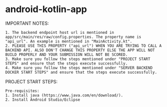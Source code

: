 # android-kotlin-app

IMPORTANT NOTES:

    1. The backend endpoint host url is mentioned in app/src/main/res/raw/config.properties. The property name is "api_url". An example is mentioned in "MainActivity.kt".
    2. PLEASE USE THIS PROPERTY ("api_url") WHEN YOU ARE TRYING TO CALL A BACKEND API. ALSO DON'T CHANGE THIS PROPERTY ELSE THE APP WILL NOT BUILD PROPERLY AND YOUR SUBMISSION WILL NOT BE SCORED.
    3. Make sure you follow the steps mentioned under "PROJECT START STEPS" and ensure that the steps execute successfully.
    4. Make sure you follow the steps mentioned under "SERVER BACKEND DOCKER START STEPS" and ensure that the steps execute successfully.

PROJECT START STEPS:

    Pre-requisites:
    1. Install java (https://www.java.com/en/download/).
    2. Install Android Studio/Eclipse
